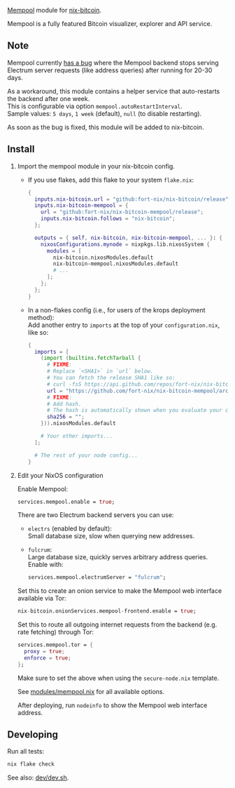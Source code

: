 [Mempool](https://github.com/mempool/mempool) module for [nix-bitcoin](https://github.com/fort-nix/nix-bitcoin).

Mempool is a fully featured Bitcoin visualizer, explorer and API service.

## Note

Mempool currently [has a bug](https://github.com/mempool/mempool/issues/2246) where
the Mempool backend stops serving Electrum server requests (like address queries)
after running for 20-30 days.

As a workaround, this module contains a helper service that auto-restarts the backend
after one week.\
This is configurable via option `mempool.autoRestartInterval`.\
Sample values: `5 days`, `1 week` (default), `null` (to disable restarting).

As soon as the bug is fixed, this module will be added to nix-bitcoin.

## Install

1. Import the mempool module in your nix-bitcoin config.

   - If you use flakes, add this flake to your system `flake.nix`:
     ```nix
     {
       inputs.nix-bitcoin.url = "github:fort-nix/nix-bitcoin/release";
       inputs.nix-bitcoin-mempool = {
         url = "github:fort-nix/nix-bitcoin-mempool/release";
         inputs.nix-bitcoin.follows = "nix-bitcoin";
       };

       outputs = { self, nix-bitcoin, nix-bitcoin-mempool, ... }: {
         nixosConfigurations.mynode = nixpkgs.lib.nixosSystem {
           modules = [
             nix-bitcoin.nixosModules.default
             nix-bitcoin-mempool.nixosModules.default
             # ...
           ];
         };
       };
     }

     ```
   - In a non-flakes config (i.e., for users of the krops deployment method):\
     Add another entry to `imports` at the top of your `configuration.nix`, like so:
     ```nix
     {
       imports = [
         (import (builtins.fetchTarball {
           # FIXME:
           # Replace `<SHA1>` in `url` below.
           # You can fetch the release SHA1 like so:
           # curl -fsS https://api.github.com/repos/fort-nix/nix-bitcoin-mempool/git/refs/heads/release | jq -r .object.sha
           url = "https://github.com/fort-nix/nix-bitcoin-mempool/archive/<SHA1>.tar.gz";
           # FIXME:
           # Add hash.
           # The hash is automatically shown when you evaluate your config.
           sha256 = "";
         })).nixosModules.default

         # Your other imports...
       ];

       # The rest of your node config...
     }
     ```

2. Edit your NixOS configuration

   Enable Mempool:
   ```nix
   services.mempool.enable = true;
   ```

   There are two Electrum backend servers you can use:

    - `electrs` (enabled by default):\
      Small database size, slow when querying new addresses.

    - `fulcrum`:\
      Large database size, quickly serves arbitrary address queries.\
      Enable with:
      ```nix
      services.mempool.electrumServer = "fulcrum";
      ```

    Set this to create an onion service to make the Mempool web interface
    available via Tor:
    ```nix
    nix-bitcoin.onionServices.mempool-frontend.enable = true;

    ```
    Set this to route all outgoing internet requests from the backend
    (e.g. rate fetching) through Tor:
    ```nix
    services.mempool.tor = {
      proxy = true;
      enforce = true;
    };
    ```
    Make sure to set the above when using the `secure-node.nix` template.

    See [modules/mempool.nix](./modules/mempool.nix) for all available options.

    After deploying, run `nodeinfo` to show the Mempool web interface address.

## Developing

Run all tests:
```sh
nix flake check
```

See also: [dev/dev.sh](./dev/dev.sh).
